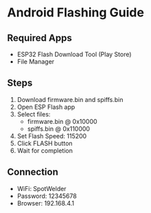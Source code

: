 # Android Flashing Guide

## Required Apps
- ESP32 Flash Download Tool (Play Store)
- File Manager

## Steps
1. Download firmware.bin and spiffs.bin
2. Open ESP Flash app
3. Select files:
   - firmware.bin @ 0x10000
   - spiffs.bin @ 0x110000
4. Set Flash Speed: 115200
5. Click FLASH button
6. Wait for completion

## Connection
- WiFi: SpotWelder
- Password: 12345678
- Browser: 192.168.4.1
